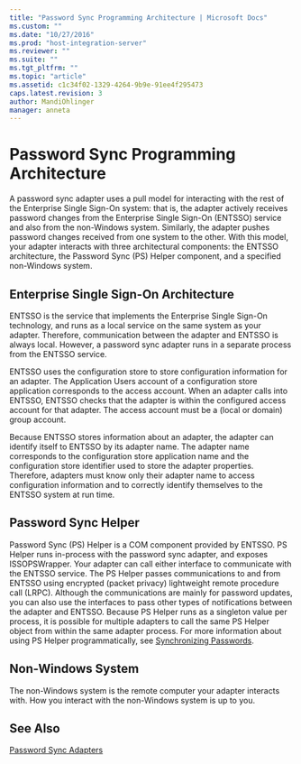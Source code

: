 ```yaml
---
title: "Password Sync Programming Architecture | Microsoft Docs"
ms.custom: ""
ms.date: "10/27/2016"
ms.prod: "host-integration-server"
ms.reviewer: ""
ms.suite: ""
ms.tgt_pltfrm: ""
ms.topic: "article"
ms.assetid: c1c34f02-1329-4264-9b9e-91ee4f295473
caps.latest.revision: 3
author: MandiOhlinger
manager: anneta
---
```

# Password Sync Programming Architecture
A password sync adapter uses a pull model for interacting with the rest of the Enterprise Single Sign-On system: that is, the adapter actively receives password changes from the Enterprise Single Sign-On (ENTSSO) service and also from the non-Windows system. Similarly, the adapter pushes password changes received from one system to the other. With this model, your adapter interacts with three architectural components: the ENTSSO architecture, the Password Sync (PS) Helper component, and a specified non-Windows system.  
  
## Enterprise Single Sign-On Architecture  
 ENTSSO is the service that implements the Enterprise Single Sign-On technology, and runs as a local service on the same system as your adapter. Therefore, communication between the adapter and ENTSSO is always local. However, a password sync adapter runs in a separate process from the ENTSSO service.  
  
 ENTSSO uses the configuration store to store configuration information for an adapter. The Application Users account of a configuration store application corresponds to the access account. When an adapter calls into ENTSSO, ENTSSO checks that the adapter is within the configured access account for that adapter. The access account must be a (local or domain) group account.  
  
 Because ENTSSO stores information about an adapter, the adapter can identify itself to ENTSSO by its adapter name. The adapter name corresponds to the configuration store application name and the configuration store identifier used to store the adapter properties. Therefore, adapters must know only their adapter name to access configuration information and to correctly identify themselves to the ENTSSO system at run time.  
  
## Password Sync Helper  
 Password Sync (PS) Helper is a COM component provided by ENTSSO. PS Helper runs in-process with the password sync adapter, and exposes ISSOPSWrapper. Your adapter can call either interface to communicate with the ENTSSO service. The PS Helper passes communications to and from ENTSSO using encrypted (packet privacy) lightweight remote procedure call (LRPC). Although the communications are mainly for password updates, you can also use the interfaces to pass other types of notifications between the adapter and ENTSSO. Because PS Helper runs as a singleton value per process, it is possible for multiple adapters to call the same PS Helper object from within the same adapter process. For more information about using PS Helper programmatically, see [Synchronizing Passwords](../esso/synchronizing-passwords.md).  
  
## Non-Windows System  
 The non-Windows system is the remote computer your adapter interacts with. How you interact with the non-Windows system is up to you.  
  
## See Also  
 [Password Sync Adapters](../esso/password-sync-adapters.md)